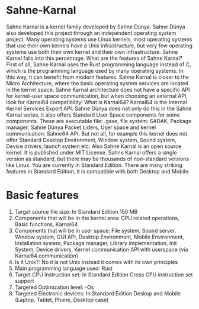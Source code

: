 # Sahne-Karnal
Sahne Karnal is a kernel family developed by Sahne Dünya. Sahne Dünya also developed this project through an independent operating system project. Many operating systems use Linux kernels, most operating systems that use their own kernels have a Unix infrastructure, but very few operating systems use both their own kernel and their own infrastructure. Sahne Karnal falls into this percentage. What are the features of Sahne Karnal? First of all, Sahne Karnal uses the Rust programming language instead of C, which is the programming language used by many operating systems. In this way, it can benefit from modern features. Sahne Karnal is closer to the Micro Architecture, where the basic operating system services are located in the kernel space. Sahne Karnal architecture does not have a specific API for kernel-user space communication, but when choosing an external API, look for Karnal64 compatibility! What is Karnal64? Karnal64 is the Internal Kernel Services Export API. Sahne Dünya does not only do this in the Sahne Karnal series, it also offers Standard User Space components for some components. These are executable file: .gaxe, file system: SADAK, Package manager: Sahne Dünya Packet Liders, User space and kernel communication: Sahne64 API. But not all, for example this kernel does not offer Standard Desktop Environment, Window system, Sound system, Device drivers, launch system etc. Also Sahne Karnal is an open source kernel. It is published under MIT License. Sahne Karnal offers a single version as standard, but there may be thousands of non-standard versions like Linux. You are currently in Standard Edition. There are many striking features in Standard Edition, it is compatible with both Desktop and Mobile.

# Basic features
1. Target source file size: In Standard Edition 150 MB
2. Components that will be in the kernel area: CPU related operations, Basic functions, Karnal64
3. Components that will be in user space: File system, Sound server, Window system, GUI API, Desktop Environment, Mobile Environment, Installation system, Package manager, Library implementation, Init System, Device drivers, Kernel communication API with userspace (via Karnal64 communication)
4. Is it Unix?: No it is not Unix instead it comes with its own principles
5. Main programming language used: Rust
6. Target CPU instruction set: In Standard Edition Cross CPU instruction set support
7. Targeted Optimization level: -Os
8. Targeted Electronic devices: In Standard Edition Deskop and Mobile (Laptop, Tablet, Phone, Desktop case)
